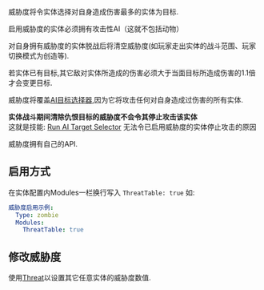 威胁度将令实体选择对自身造成伤害最多的实体为目标.

启用威胁度的实体必须拥有攻击性AI（这就不包括动物）

对自身拥有威胁度的实体脱战后将清空威胁度(如玩家走出实体的战斗范围、玩家切换模式为创造等).

若实体已有目标,其它敌对实体所造成的伤害必须大于当面目标所造成伤害的1.1倍才会变更目标.

威胁度将覆盖[AI目标选择器](实体/AI),因为它将攻击任何对自身造成过伤害的所有实体.  

**实体战斗期间清除仇恨目标的威胁度不会令其停止攻击该实体**  
这就是技能: [Run AI Target Selector](/技能/列表/runaitargetselector) 无法令已启用威胁度的实体停止攻击的原因

威胁度拥有自己的API.

启用方式
------

在实体配置内Modules一栏换行写入 `ThreatTable: true` 如:

```yml
威胁度启用示例:
  Type: zombie
  Modules:
    ThreatTable: true
```

修改威胁度
-----------------

使用[Threat](/技能/列表/threat(设置威胁度))以设置其它任意实体的威胁度数值.